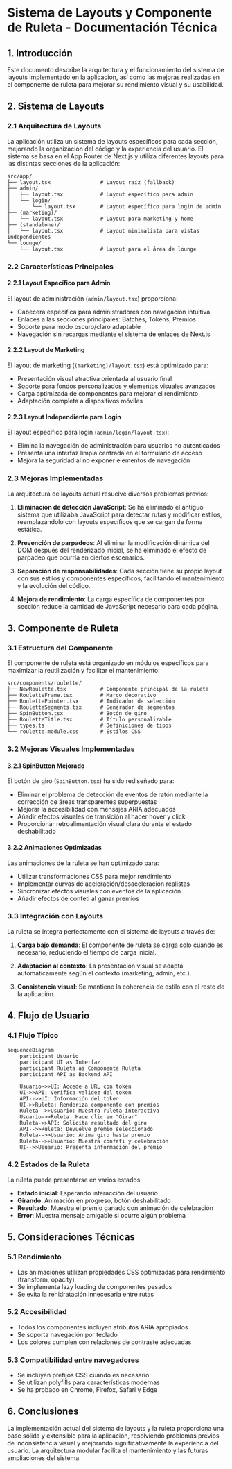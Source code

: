# Sistema de Layouts y Componente de Ruleta - Documentación Técnica

## 1. Introducción

Este documento describe la arquitectura y el funcionamiento del sistema de layouts implementado en la aplicación, así como las mejoras realizadas en el componente de ruleta para mejorar su rendimiento visual y su usabilidad.

## 2. Sistema de Layouts

### 2.1 Arquitectura de Layouts

La aplicación utiliza un sistema de layouts específicos para cada sección, mejorando la organización del código y la experiencia del usuario. El sistema se basa en el App Router de Next.js y utiliza diferentes layouts para las distintas secciones de la aplicación:

```
src/app/
├── layout.tsx                # Layout raíz (fallback)
├── admin/
│   ├── layout.tsx            # Layout específico para admin
│   └── login/
│       └── layout.tsx        # Layout específico para login de admin
├── (marketing)/
│   └── layout.tsx            # Layout para marketing y home
├── (standalone)/
│   └── layout.tsx            # Layout minimalista para vistas independientes
└── lounge/
    └── layout.tsx            # Layout para el área de lounge
```

### 2.2 Características Principales

#### 2.2.1 Layout Específico para Admin

El layout de administración (`admin/layout.tsx`) proporciona:

- Cabecera específica para administradores con navegación intuitiva
- Enlaces a las secciones principales: Batches, Tokens, Premios
- Soporte para modo oscuro/claro adaptable
- Navegación sin recargas mediante el sistema de enlaces de Next.js

#### 2.2.2 Layout de Marketing

El layout de marketing (`(marketing)/layout.tsx`) está optimizado para:

- Presentación visual atractiva orientada al usuario final
- Soporte para fondos personalizados y elementos visuales avanzados
- Carga optimizada de componentes para mejorar el rendimiento
- Adaptación completa a dispositivos móviles

#### 2.2.3 Layout Independiente para Login

El layout específico para login (`admin/login/layout.tsx`):

- Elimina la navegación de administración para usuarios no autenticados
- Presenta una interfaz limpia centrada en el formulario de acceso
- Mejora la seguridad al no exponer elementos de navegación

### 2.3 Mejoras Implementadas

La arquitectura de layouts actual resuelve diversos problemas previos:

1. **Eliminación de detección JavaScript**: Se ha eliminado el antiguo sistema que utilizaba JavaScript para detectar rutas y modificar estilos, reemplazándolo con layouts específicos que se cargan de forma estática.

2. **Prevención de parpadeos**: Al eliminar la modificación dinámica del DOM después del renderizado inicial, se ha eliminado el efecto de parpadeo que ocurría en ciertos escenarios.

3. **Separación de responsabilidades**: Cada sección tiene su propio layout con sus estilos y componentes específicos, facilitando el mantenimiento y la evolución del código.

4. **Mejora de rendimiento**: La carga específica de componentes por sección reduce la cantidad de JavaScript necesario para cada página.

## 3. Componente de Ruleta

### 3.1 Estructura del Componente

El componente de ruleta está organizado en módulos específicos para maximizar la reutilización y facilitar el mantenimiento:

```
src/components/roulette/
├── NewRoulette.tsx           # Componente principal de la ruleta
├── RouletteFrame.tsx         # Marco decorativo
├── RoulettePointer.tsx       # Indicador de selección
├── RouletteSegments.tsx      # Generador de segmentos
├── SpinButton.tsx            # Botón de giro
├── RouletteTitle.tsx         # Título personalizable
├── types.ts                  # Definiciones de tipos
└── roulette.module.css       # Estilos CSS
```

### 3.2 Mejoras Visuales Implementadas

#### 3.2.1 SpinButton Mejorado

El botón de giro (`SpinButton.tsx`) ha sido rediseñado para:

- Eliminar el problema de detección de eventos de ratón mediante la corrección de áreas transparentes superpuestas
- Mejorar la accesibilidad con mensajes ARIA adecuados
- Añadir efectos visuales de transición al hacer hover y click
- Proporcionar retroalimentación visual clara durante el estado deshabilitado

#### 3.2.2 Animaciones Optimizadas

Las animaciones de la ruleta se han optimizado para:

- Utilizar transformaciones CSS para mejor rendimiento
- Implementar curvas de aceleración/desaceleración realistas
- Sincronizar efectos visuales con eventos de la aplicación
- Añadir efectos de confeti al ganar premios

### 3.3 Integración con Layouts

La ruleta se integra perfectamente con el sistema de layouts a través de:

1. **Carga bajo demanda**: El componente de ruleta se carga solo cuando es necesario, reduciendo el tiempo de carga inicial.

2. **Adaptación al contexto**: La presentación visual se adapta automáticamente según el contexto (marketing, admin, etc.).

3. **Consistencia visual**: Se mantiene la coherencia de estilo con el resto de la aplicación.

## 4. Flujo de Usuario

### 4.1 Flujo Típico

```mermaid
sequenceDiagram
    participant Usuario
    participant UI as Interfaz
    participant Ruleta as Componente Ruleta
    participant API as Backend API

    Usuario->>UI: Accede a URL con token
    UI->>API: Verifica validez del token
    API-->>UI: Información del token
    UI->>Ruleta: Renderiza componente con premios
    Ruleta-->>Usuario: Muestra ruleta interactiva
    Usuario->>Ruleta: Hace clic en "Girar"
    Ruleta->>API: Solicita resultado del giro
    API-->>Ruleta: Devuelve premio seleccionado
    Ruleta-->>Usuario: Anima giro hasta premio
    Ruleta-->>Usuario: Muestra confeti y celebración
    UI-->>Usuario: Presenta información del premio
```

### 4.2 Estados de la Ruleta

La ruleta puede presentarse en varios estados:
- **Estado inicial**: Esperando interacción del usuario
- **Girando**: Animación en progreso, botón deshabilitado
- **Resultado**: Muestra el premio ganado con animación de celebración
- **Error**: Muestra mensaje amigable si ocurre algún problema

## 5. Consideraciones Técnicas

### 5.1 Rendimiento

- Las animaciones utilizan propiedades CSS optimizadas para rendimiento (transform, opacity)
- Se implementa lazy loading de componentes pesados
- Se evita la rehidratación innecesaria entre rutas

### 5.2 Accesibilidad

- Todos los componentes incluyen atributos ARIA apropiados
- Se soporta navegación por teclado
- Los colores cumplen con relaciones de contraste adecuadas

### 5.3 Compatibilidad entre navegadores

- Se incluyen prefijos CSS cuando es necesario
- Se utilizan polyfills para características modernas
- Se ha probado en Chrome, Firefox, Safari y Edge

## 6. Conclusiones

La implementación actual del sistema de layouts y la ruleta proporciona una base sólida y extensible para la aplicación, resolviendo problemas previos de inconsistencia visual y mejorando significativamente la experiencia del usuario. La arquitectura modular facilita el mantenimiento y las futuras ampliaciones del sistema.

